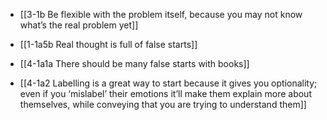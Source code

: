 - [[3-1b Be flexible with the problem itself, because you may not know what’s the real problem yet]]
- [[1-1a5b Real thought is full of false starts]]

- [[4-1a1a There should be many false starts with books]]
- [[4-1a2 Labelling is a great way to start because it gives you optionality; even if you ‘mislabel’ their emotions it’ll make them explain more about themselves, while conveying that you are trying to understand them]]
